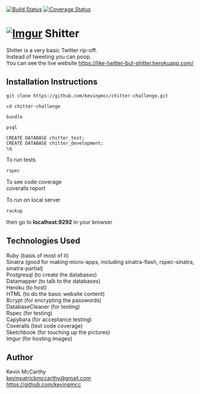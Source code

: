 [![Build Status](https://travis-ci.org/kevinpmcc/chitter-challenge.svg?branch=master)](https://travis-ci.org/kevinpmcc/chitter-challenge)
[![Coverage Status](https://coveralls.io/repos/github/kevinpmcc/chitter-challenge/badge.svg?branch=master)](https://coveralls.io/github/kevinpmcc/chitter-challenge?branch=master)

[![Imgur](http://i.imgur.com/DU5Vd1y.png?3)](http://i.imgur.com/DU5Vd1y.png?3)
Shitter
=================
Shitter is a very basic Twitter rip-off.  
Instead of tweeting you can poop.  
You can see the live website https://like-twitter-but-shitter.herokuapp.com/  

Installation Instructions
-------
    git clone https://github.com/kevinpmcc/chitter-challenge.git  

    cd chitter-challenge  

    bundle

    psql

    CREATE DATABASE chitter_test;
    CREATE DATABASE chitter_development;
    \q

To run tests 

    rspec

To see code coverage  
    coveralls report  
    
To run on local server

    rackup


then go to **localhost:9292** in your browser


Technologies Used
-------
Ruby (basis of most of it)  
Sinatra (good for making micro-apps, including sinatra-flash, rspec-sinatra, sinatra-partial)  
Postgresql (to create the databases)  
Datamapper (to talk to the databases)  
Heroku (to host)  
HTML (to do the basic website content)  
Bcrypt (for encrypting the passwords)  
DatabaseCleaner (for testing)  
Rspec (for testing)  
Capybara (for acceptance testing)  
Coveralls (test code coverage)  
Sketchbook (for touching up the pictures)  
Imgur (for hosting images)  

Author
-------
Kevin McCarthy  
kevinpatrickmccarthy@gmail.com  
https://github.com/kevinpmcc




